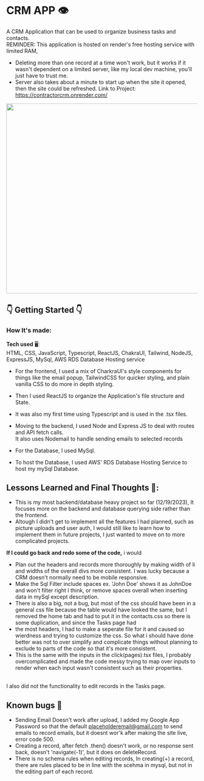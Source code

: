 # CRM APP 👁️

A CRM Application that can be used to organize business tasks and contacts.<br/>
REMINDER: This application is hosted on render's free hosting service with limited RAM, 
  -  Deleting more than one record at a time won't work, but it works if it wasn't dependent on a limited server, like my local dev machine, you'll just have to trust me.
  -  Server also takes about a minute to start up when the site it opened, then the site could be refreshed.
Link to Project: <a src="https://lifein-e0258.web.app/">https://contractorcrm.onrender.com/</a><br/>

<img src="https://i.gyazo.com/5bf05e995b5b6c2fe01c86e58fddad10.png" style="width:1500px; height:500px"/>



## 👇 Getting Started 👇<br/>


### How It's made:<br/>

**Tech used** 🖥️: <br/>
HTML, CSS, JavaScript, Typescript, ReactJS, ChakraUI, Tailwind, NodeJS, ExpressJS, MySql, AWS RDS Database Hosting service 

- For the frontend, I used a mix of CharkraUI's style components for things like the email popup, TailwindCSS for quicker styling, and plain vanilla CSS to do more in depth styling.<br/>
- Then I used ReactJS to organize the Application's file structure and State. <br/>
- It was also my first time using Typescript and is used in the .tsx files.<br/>

- Moving to the backend, I used Node and Express JS to deal with routes and API fetch calls. <br/>
  It also uses Nodemail to handle sending emails to selected records<br/>

- For the Database, I used MySql.<br/>

- To host the Database, I used AWS' RDS Database Hosting Service to host my mySql Database.<br/>



## Lessons Learned and Final Thoughts 🧠:

- This is my most backend/database heavy project so far (12/19/2023), It focuses more on the backend and database querying side rather than the frontend.<br/>
- Altough I didn't get to implement all the features I had planned, such as picture uploads and user auth, I would still like to learn how to implement them in future projects, I just wanted to move on to more complicated projects.

**If I could go back and redo some of the code,** i would <br/>
  - Plan out the headers and records more thoroughly by making width of li and widths of the overall divs more consistent. I was lucky because a CRM doesn't normally need to be mobile responsive.
  - Make the Sql Filter include spaces ex. 'John Doe' shows it as JohnDoe and won't filter right I think, or remove spaces overall when inserting data in mySql except description.
  - There is also a big, not a bug, but most of the css should have been in a general css file because the table would have looked the same, but I removed the home tab and had to put it in the contacts.css so there is some duplication, and since the Tasks page had
  - the most headers, I had to make a seperate file for it and caused so wierdness and trying to customize the css. So what i should have done better was not to over simplify and complicate things without planning to exclude to parts of the code so that it's more consistent.
  - This is the same with the inputs in the click(pages).tsx files, I probably overcomplicated and made the code messy trying to map over inputs to render when each input wasn't consistent such as their properties.
<br/>
   I also did not the functionality to edit records in the Tasks page.
  


## Known bugs 🥲

  -  Sending Email Doesn't work after upload, I added my Google App Password so that the default placeholderemail@gmail.com to send emails to record emails, but it doesnt wor'k after making the site live, error code 500.
  -  Creating a record, after fetch .then() doesn't work, or no response sent back, doesn't 'navigate(-1)', but it does on deleteRecord.
  -  There is no schema rules when editing records, In creating(+) a record, there are rules placed to be in line with the scehma in mysql, but not in the editing part of each record.
  
